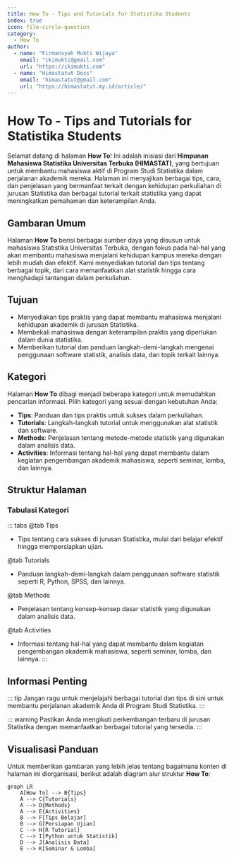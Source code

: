 ```yaml
--- 
title: How To - Tips and Tutorials for Statistika Students
index: true
icon: file-circle-question
category:
  - How To
author:
  - name: "Firmansyah Mukti Wijaya"
    email: "ikimukti@gmail.com"
    url: "https://ikimukti.com"
  - name: "Himastatut Docs"
    email: "himastatut@gmail.com"
    url: "https://himastatut.my.id/article/"
--- 
```


# How To - Tips and Tutorials for Statistika Students

Selamat datang di halaman **How To**! Ini adalah inisiasi dari **Himpunan Mahasiswa Statistika Universitas Terbuka (HIMASTAT)**, yang bertujuan untuk membantu mahasiswa aktif di Program Studi Statistika dalam perjalanan akademik mereka. Halaman ini menyajikan berbagai tips, cara, dan penjelasan yang bermanfaat terkait dengan kehidupan perkuliahan di jurusan Statistika dan berbagai tutorial terkait statistika yang dapat meningkatkan pemahaman dan keterampilan Anda.

## Gambaran Umum

Halaman **How To** berisi berbagai sumber daya yang disusun untuk mahasiswa Statistika Universitas Terbuka, dengan fokus pada hal-hal yang akan membantu mahasiswa menjalani kehidupan kampus mereka dengan lebih mudah dan efektif. Kami menyediakan tutorial dan tips tentang berbagai topik, dari cara memanfaatkan alat statistik hingga cara menghadapi tantangan dalam perkuliahan.

## Tujuan
- Menyediakan tips praktis yang dapat membantu mahasiswa menjalani kehidupan akademik di jurusan Statistika.
- Membekali mahasiswa dengan keterampilan praktis yang diperlukan dalam dunia statistika.
- Memberikan tutorial dan panduan langkah-demi-langkah mengenai penggunaan software statistik, analisis data, dan topik terkait lainnya.

## Kategori

Halaman **How To** dibagi menjadi beberapa kategori untuk memudahkan pencarian informasi. Pilih kategori yang sesuai dengan kebutuhan Anda:

- **Tips**: Panduan dan tips praktis untuk sukses dalam perkuliahan.
- **Tutorials**: Langkah-langkah tutorial untuk menggunakan alat statistik dan software.
- **Methods**: Penjelasan tentang metode-metode statistik yang digunakan dalam analisis data.
- **Activities**: Informasi tentang hal-hal yang dapat membantu dalam kegiatan pengembangan akademik mahasiswa, seperti seminar, lomba, dan lainnya.

## Struktur Halaman

<Catalog />

### Tabulasi Kategori

::: tabs
@tab Tips
- Tips tentang cara sukses di jurusan Statistika, mulai dari belajar efektif hingga mempersiapkan ujian. 

@tab Tutorials
- Panduan langkah-demi-langkah dalam penggunaan software statistik seperti R, Python, SPSS, dan lainnya.

@tab Methods
- Penjelasan tentang konsep-konsep dasar statistik yang digunakan dalam analisis data.

@tab Activities
- Informasi tentang hal-hal yang dapat membantu dalam kegiatan pengembangan akademik mahasiswa, seperti seminar, lomba, dan lainnya.
:::

## Informasi Penting

::: tip
Jangan ragu untuk menjelajahi berbagai tutorial dan tips di sini untuk membantu perjalanan akademik Anda di Program Studi Statistika.
:::

::: warning
Pastikan Anda mengikuti perkembangan terbaru di jurusan Statistika dengan memanfaatkan berbagai tutorial yang tersedia.
:::

## Visualisasi Panduan

Untuk memberikan gambaran yang lebih jelas tentang bagaimana konten di halaman ini diorganisasi, berikut adalah diagram alur struktur **How To**:

```mermaid
graph LR
    A[How To] --> B{Tips}
    A --> C{Tutorials}
    A --> D{Methods}
    A --> E{Activities}
    B --> F[Tips Belajar]
    B --> G[Persiapan Ujian]
    C --> H[R Tutorial]
    C --> I[Python untuk Statistik]
    D --> J[Analisis Data]
    E --> K[Seminar & Lomba]
